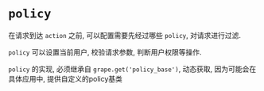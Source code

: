 
# `policy` 

在请求到达 `action` 之前, 可以配置需要先经过哪些 `policy`, 对请求进行过滤.

`policy` 可以设置当前用户, 校验请求参数, 判断用户权限等操作.

`policy` 的实现, 必须继承自 `grape.get('policy_base')`, 动态获取, 因为可能会在具体应用中, 提供自定义的policy基类

